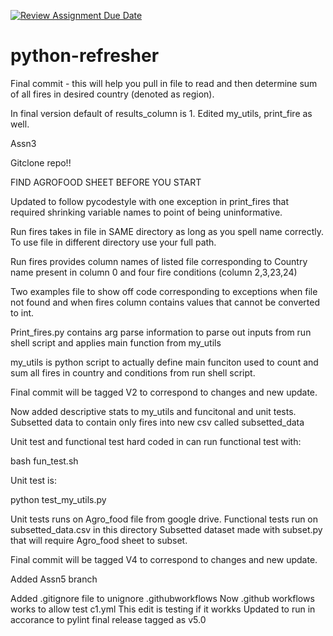 [![Review Assignment Due Date](https://classroom.github.com/assets/deadline-readme-button-24ddc0f5d75046c5622901739e7c5dd533143b0c8e959d652212380cedb1ea36.svg)](https://classroom.github.com/a/oQi7O4AA)
# python-refresher

Final commit - this will help you pull in file to read and then determine sum of all fires in desired country (denoted as region).

In final version default of results_column is 1.
Edited my_utils, print_fire as well.

Assn3

Gitclone repo!!

FIND AGROFOOD SHEET BEFORE YOU START

Updated to follow pycodestyle with one exception in print_fires that required shrinking variable names to point of being uninformative.

Run fires takes in file in SAME directory as long as you spell name correctly. To use file in different directory use your full path. 

Run fires provides column names of listed file corresponding to Country name present in column 0 and four fire conditions (column 2,3,23,24)

Two examples file to show off code corresponding to exceptions when file not found and when fires column contains values that cannot be converted to int.

Print_fires.py contains arg parse information to parse out inputs from run shell script and applies main function from my_utils

my_utils is python script to actually define main funciton used to count and sum all fires in country and conditions from run shell script.

Final commit will be tagged V2 to correspond to changes and new update. 


Now added descriptive stats to my_utils and funcitonal and unit tests.
Subsetted data to contain only fires into new csv called subsetted_data

Unit test and functional test hard coded in can run functional test with: 

bash fun_test.sh

Unit test is:

python test_my_utils.py

Unit tests runs on Agro_food file from google drive.
Functional tests run on subsetted_data.csv in this directory
Subsetted dataset made with subset.py that will require Agro_food sheet to subset.

Final commit will be tagged V4 to correspond to changes and new update.


Added Assn5 branch

Added .gitignore file to unignore .githubworkflows
Now .github workflows works to allow test c1.yml 
This edit is testing if it workks
Updated to run in accorance to pylint
final release tagged as v5.0
